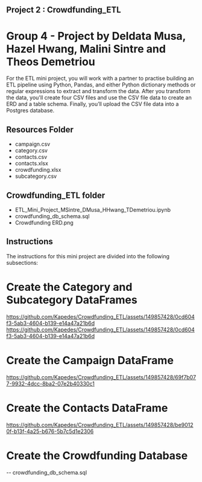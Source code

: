 ## Project 2 : Crowdfunding_ETL
# Group 4 - Project by Deldata Musa, Hazel Hwang, Malini Sintre and Theos Demetriou

For the ETL mini project, you will work with a partner to practise building an ETL pipeline using Python, Pandas, and either Python dictionary methods or regular expressions to extract and transform the data. After you transform the data, you'll create four CSV files and use the CSV file data to create an ERD and a table schema. Finally, you’ll upload the CSV file data into a Postgres database.

## Resources Folder
- campaign.csv
- category.csv
- contacts.csv
- contacts.xlsx
- crowdfunding.xlsx
- subcategory.csv

## Crowdfunding_ETL folder
- ETL_Mini_Project_MSintre_DMusa_HHwang_TDemetriou.ipynb
- crowdfunding_db_schema.sql
- Crowdfunding ERD.png

## Instructions
The instructions for this mini project are divided into the following subsections:

# Create the Category and Subcategory DataFrames
  https://github.com/Kapedes/Crowdfunding_ETL/assets/149857428/0cd604f3-5ab3-4604-b139-e14a47a21b6d
  https://github.com/Kapedes/Crowdfunding_ETL/assets/149857428/0cd604f3-5ab3-4604-b139-e14a47a21b6d
  
# Create the Campaign DataFrame
  https://github.com/Kapedes/Crowdfunding_ETL/assets/149857428/69f7b077-9932-4dcc-8ba2-07e2b40330c1
  
# Create the Contacts DataFrame
  https://github.com/Kapedes/Crowdfunding_ETL/assets/149857428/be90120f-b13f-4a25-b676-5b7c5d1e2306
  
# Create the Crowdfunding Database
  -- crowdfunding_db_schema.sql 
